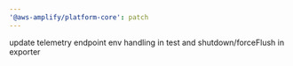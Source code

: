 ```yaml
---
'@aws-amplify/platform-core': patch
---
```


update telemetry endpoint env handling in test and shutdown/forceFlush in exporter
